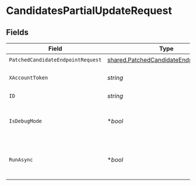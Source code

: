# CandidatesPartialUpdateRequest


## Fields

| Field                                                                                            | Type                                                                                             | Required                                                                                         | Description                                                                                      |
| ------------------------------------------------------------------------------------------------ | ------------------------------------------------------------------------------------------------ | ------------------------------------------------------------------------------------------------ | ------------------------------------------------------------------------------------------------ |
| `PatchedCandidateEndpointRequest`                                                                | [shared.PatchedCandidateEndpointRequest](../../models/shared/patchedcandidateendpointrequest.md) | :heavy_check_mark:                                                                               | N/A                                                                                              |
| `XAccountToken`                                                                                  | *string*                                                                                         | :heavy_check_mark:                                                                               | Token identifying the end user.                                                                  |
| `ID`                                                                                             | *string*                                                                                         | :heavy_check_mark:                                                                               | N/A                                                                                              |
| `IsDebugMode`                                                                                    | **bool*                                                                                          | :heavy_minus_sign:                                                                               | Whether to include debug fields (such as log file links) in the response.                        |
| `RunAsync`                                                                                       | **bool*                                                                                          | :heavy_minus_sign:                                                                               | Whether or not third-party updates should be run asynchronously.                                 |